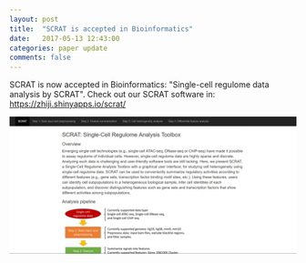 ```yaml
---
layout: post
title:  "SCRAT is accepted in Bioinformatics"
date:   2017-05-13 12:43:00
categories: paper update
comments: false
---
```

SCRAT is now accepted in Bioinformatics: "Single-cell regulome data analysis by SCRAT". Check out our SCRAT software in: <https://zhiji.shinyapps.io/scrat/>


![](https://github.com/ILoveYouKen/ILoveYouKen.github.io/blob/master/images/scrat_screenshot.png)
